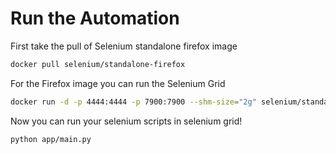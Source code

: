 # Run the Automation

First take the pull of Selenium standalone firefox image

```bash
docker pull selenium/standalone-firefox
```

For the Firefox image you can run the Selenium Grid

```bash
docker run -d -p 4444:4444 -p 7900:7900 --shm-size="2g" selenium/standalone-firefox:latest
```

Now you can run your selenium scripts in selenium grid!

```
python app/main.py
```
